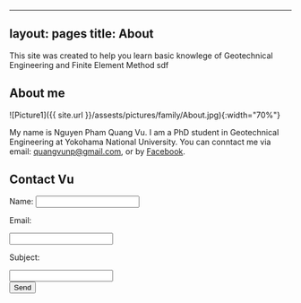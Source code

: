 ----
layout: pages
title: About
---

This site was created to help you learn basic knowlege of Geotechnical Engineering and Finite Element Method
sdf

## About me

![Picture1]({{ site.url }}/assests/pictures/family/About.jpg){:width="70%"}

My name is Nguyen Pham Quang Vu. I am a PhD student in Geotechnical Engineering at Yokohama National University. You can conntact me via email: quangvunp@gmail.com, or by [Facebook]("https://www.facebook.com/quangvu.np"). 

## Contact Vu

<form action="https://formspree.io/quangvu@gmail.com"
      method="POST">
    Name: <input type="text" name="name" cols = "70"> <br />
    <p> Email: </p><input type="email" name="_replyto" cols = "70"> <br />
    <p> Subject: </p><input type="text" name="name" cols = "70"> <br />
    <input type="submit" value="Send">
</form>
